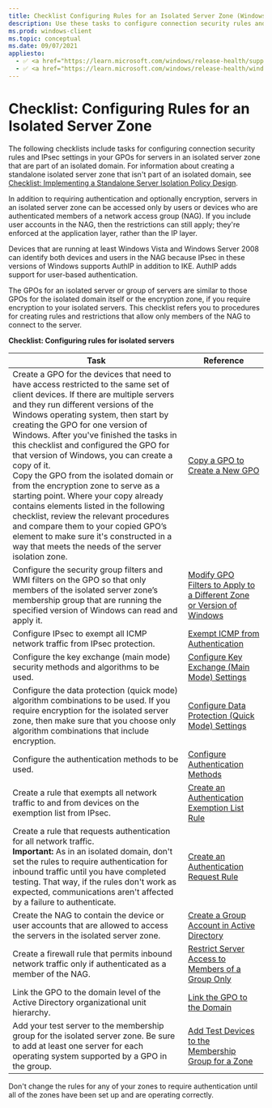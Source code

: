 ```yaml
---
title: Checklist Configuring Rules for an Isolated Server Zone (Windows)
description: Use these tasks to configure connection security rules and IPsec settings in GPOs for servers in an isolated server zone that are part of an isolated domain.
ms.prod: windows-client
ms.topic: conceptual
ms.date: 09/07/2021
appliesto: 
  - ✅ <a href="https://learn.microsoft.com/windows/release-health/supported-versions-windows-client" target="_blank">Windows 10 and later</a>
  - ✅ <a href="https://learn.microsoft.com/windows/release-health/windows-server-release-info" target="_blank">Windows Server 2016 and later</a>
---
```


# Checklist: Configuring Rules for an Isolated Server Zone


The following checklists include tasks for configuring connection security rules and IPsec settings in your GPOs for servers in an isolated server zone that are part of an isolated domain. For information about creating a standalone isolated server zone that isn't part of an isolated domain, see [Checklist: Implementing a Standalone Server Isolation Policy Design](checklist-implementing-a-standalone-server-isolation-policy-design.md).

In addition to requiring authentication and optionally encryption, servers in an isolated server zone can be accessed only by users or devices who are authenticated members of a network access group (NAG). If you include user accounts in the NAG, then the restrictions can still apply; they're enforced at the application layer, rather than the IP layer.

Devices that are running at least Windows Vista and Windows Server 2008 can identify both devices and users in the NAG because IPsec in these versions of Windows supports AuthIP in addition to IKE. AuthIP adds support for user-based authentication.

The GPOs for an isolated server or group of servers are similar to those GPOs for the isolated domain itself or the encryption zone, if you require encryption to your isolated servers. This checklist refers you to procedures for creating rules and restrictions that allow only members of the NAG to connect to the server.

**Checklist: Configuring rules for isolated servers**

| Task | Reference |
| - | - |
| Create a GPO for the devices that need to have access restricted to the same set of client devices. If there are multiple servers and they run different versions of the Windows operating system, then start by creating the GPO for one version of Windows. After you've finished the tasks in this checklist and configured the GPO for that version of Windows, you can create a copy of it.<br/>Copy the GPO from the isolated domain or from the encryption zone to serve as a starting point. Where your copy already contains elements listed in the following checklist, review the relevant procedures and compare them to your copied GPO’s element to make sure it's constructed in a way that meets the needs of the server isolation zone. |[Copy a GPO to Create a New GPO](copy-a-gpo-to-create-a-new-gpo.md)| 
| Configure the security group filters and WMI filters on the GPO so that only members of the isolated server zone’s membership group that are running the specified version of Windows can read and apply it.| [Modify GPO Filters to Apply to a Different Zone or Version of Windows](modify-gpo-filters-to-apply-to-a-different-zone-or-version-of-windows.md) |
| Configure IPsec to exempt all ICMP network traffic from IPsec protection. | [Exempt ICMP from Authentication](exempt-icmp-from-authentication.md)| 
| Configure the key exchange (main mode) security methods and algorithms to be used. | [Configure Key Exchange (Main Mode) Settings](configure-key-exchange-main-mode-settings.md)| 
| Configure the data protection (quick mode) algorithm combinations to be used. If you require encryption for the isolated server zone, then make sure that you choose only algorithm combinations that include encryption. | [Configure Data Protection (Quick Mode) Settings](configure-data-protection-quick-mode-settings.md)| 
| Configure the authentication methods to be used. | [Configure Authentication Methods](configure-authentication-methods.md)| 
| Create a rule that exempts all network traffic to and from devices on the exemption list from IPsec. | [Create an Authentication Exemption List Rule](create-an-authentication-exemption-list-rule.md)| 
| Create a rule that requests authentication for all network traffic.<br/>**Important:**  As in an isolated domain, don't set the rules to require authentication for inbound traffic until you have completed testing. That way, if the rules don't work as expected, communications aren't affected by a failure to authenticate.| [Create an Authentication Request Rule](create-an-authentication-request-rule.md)| 
| Create the NAG to contain the device or user accounts that are allowed to access the servers in the isolated server zone. | [Create a Group Account in Active Directory](create-a-group-account-in-active-directory.md)| 
| Create a firewall rule that permits inbound network traffic only if authenticated as a member of the NAG. | [Restrict Server Access to Members of a Group Only](restrict-server-access-to-members-of-a-group-only.md)| 
| Link the GPO to the domain level of the Active Directory organizational unit hierarchy. | [Link the GPO to the Domain](link-the-gpo-to-the-domain.md)| 
| Add your test server to the membership group for the isolated server zone. Be sure to add at least one server for each operating system supported by a GPO in the group.| [Add Test Devices to the Membership Group for a Zone](add-test-devices-to-the-membership-group-for-a-zone.md) |

Don't change the rules for any of your zones to require authentication until all of the zones have been set up and are operating correctly.
